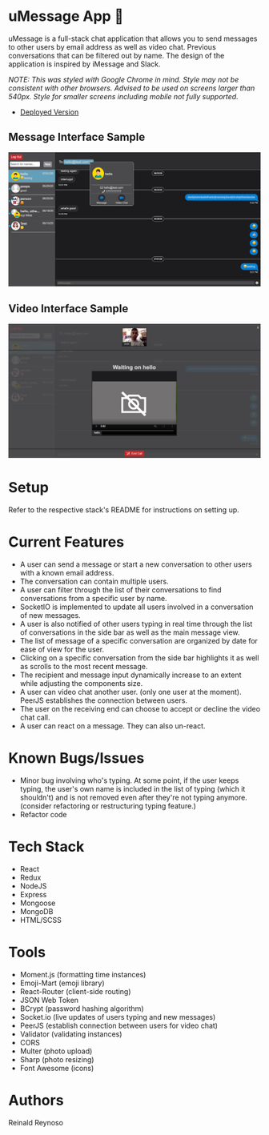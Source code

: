 # uMessage App 📱

uMessage is a full-stack chat application that allows you to send messages to other users by email address as well as video chat. Previous conversations that can be filtered out by name. The design of the application is inspired by iMessage and Slack. 

*NOTE: This was styled with Google Chrome in mind. Style may not be consistent with other browsers. Advised to be used on screens larger than 540px. Style for smaller screens including mobile not fully supported.*

* [Deployed Version](https://umessenger-frontend.herokuapp.com/)

## Message Interface Sample

![Image of Message](frontend/public/sample-image/message-sample.png)

## Video Interface Sample

![Image of Video](frontend/public/sample-image/video-sample.png)

# Setup

Refer to the respective stack's README for instructions on setting up.

# Current Features

* A user can send a message or start a new conversation to other users with a known email address. 
* The conversation can contain multiple users.
* A user can filter through the list of their conversations to find conversations from a specific user by name.
* SocketIO is implemented to update all users involved in a conversation of new messages.
* A user is also notified of other users typing in real time through the list of conversations in the side bar as well as the main message view.
* The list of message of a specific conversation are organized by date for ease of view for the user.
* Clicking on a specific conversation from the side bar highlights it as well as scrolls to the most recent message.
* The recipient and message input dynamically increase to an extent while adjusting the components size.
* A user can video chat another user. (only one user at the moment). PeerJS establishes the connection between users.
* The user on the receiving end can choose to accept or decline the video chat call.
* A user can react on a message. They can also un-react.

# Known Bugs/Issues
* Minor bug involving who's typing. At some point, if the user keeps typing, the user's own name is included in the list of typing (which it shouldn't) and is not removed even after they're not typing anymore. (consider refactoring or restructuring typing feature.)
* Refactor code

# Tech Stack

* React
* Redux
* NodeJS
* Express
* Mongoose
* MongoDB
* HTML/SCSS

# Tools

* Moment.js (formatting time instances)
* Emoji-Mart (emoji library)
* React-Router (client-side routing)
* JSON Web Token 
* BCrypt (password hashing algorithm)
* Socket.io (live updates of users typing and new messages) 
* PeerJS (establish connection between users for video chat)
* Validator (validating instances)
* CORS
* Multer (photo upload)
* Sharp (photo resizing)
* Font Awesome (icons)

# Authors
Reinald Reynoso